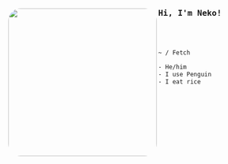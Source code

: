 
<img id=imagee height="300px" align='left' src="https://avatars.githubusercontent.com/u/95261992?s=400&u=c18f33ca1c58689e77057955b301aaaa523c4f82&v=4" style="border-radius: 25px;">
<samp><h3>Hi, I'm Neko!</h3></samp>
<br><br>

```sh
~ / Fetch

- He/him        
- I use Penguin 
- I eat rice
```
